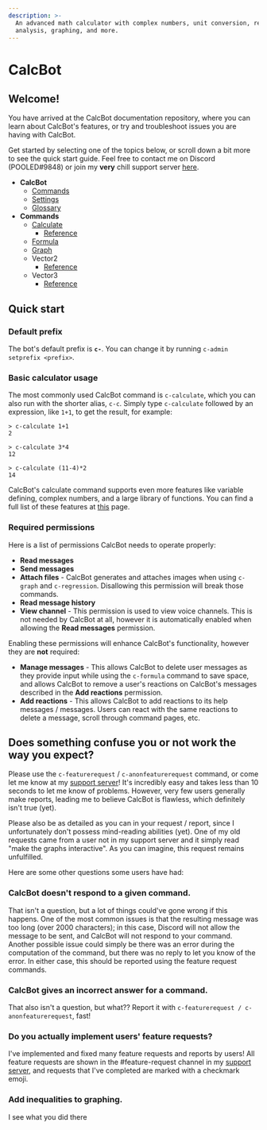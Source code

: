 ```yaml
---
description: >-
  An advanced math calculator with complex numbers, unit conversion, regression
  analysis, graphing, and more.
---
```


# CalcBot

## Welcome!

You have arrived at the CalcBot documentation repository, where you can learn about CalcBot's features, or try and troubleshoot issues you are having with CalcBot.

Get started by selecting one of the topics below, or scroll down a bit more to see the quick start guide. Feel free to contact me on Discord \(POOLED\#9848\) or join my **very** chill support server [here](https://discord.com/invite/3m7dK92).

* **CalcBot**
  * [Commands](reference/commands.md)
  * [Settings](settings.md)
  * [Glossary](reference/glossary.md)
* **Commands**
  * [Calculate](commands/calculate.md)
    * [Reference](reference/calculate.md)
  * [Formula](commands/formula.md)
  * [Graph](commands/graph.md)
  * Vector2
    * [Reference](reference/vector2.md)
  * Vector3
    * [Reference](reference/vector3.md)

## Quick start

### Default prefix

The bot's default prefix is **`c-`**. You can change it by running `c-admin setprefix <prefix>`.

### Basic calculator usage

The most commonly used CalcBot command is `c-calculate`, which you can also run with the shorter alias, `c-c`. Simply type `c-calculate` followed by an expression, like `1+1`, to get the result, for example:

```text
> c-calculate 1+1
2

> c-calculate 3*4
12

> c-calculate (11-4)*2
14
```

CalcBot's calculate command supports even more features like variable defining, complex numbers, and a large library of functions. You can find a full list of these features at [this](commands/calculate.md) page.

### Required permissions

Here is a list of permissions CalcBot needs to operate properly:

* **Read messages**
* **Send messages**
* **Attach files** - CalcBot generates and attaches images when using `c-graph` and `c-regression`. Disallowing this permission will break those commands.
* **Read message history**
* **View channel** - This permission is used to view voice channels. This is not needed by CalcBot at all, however it is automatically enabled when allowing the **Read messages** permission.

Enabling these permissions will enhance CalcBot's functionality, however they are **not** required:

* **Manage messages** - This allows CalcBot to delete user messages as they provide input while using the `c-formula` command to save space, and allows CalcBot to remove a user's reactions on CalcBot's messages described in the **Add reactions** permission.
* **Add reactions** - This allows CalcBot to add reactions to its help messages / messages. Users can react with the same reactions to delete a message, scroll through command pages, etc.

## Does something confuse you or not work the way you expect?

Please use the `c-featurerequest` / `c-anonfeaturerequest` command, or come let me know at my [support server](https://discord.com/invite/3m7dK92)! It's incredibly easy and takes less than 10 seconds to let me know of problems. However, very few users generally make reports, leading me to believe CalcBot is flawless, which definitely isn't true \(yet\).

Please also be as detailed as you can in your request / report, since I unfortunately don't possess mind-reading abilities \(yet\). One of my old requests came from a user not in my support server and it simply read "make the graphs interactive". As you can imagine, this request remains unfulfilled.

Here are some other questions some users have had:

### CalcBot doesn't respond to a given command.

That isn't a question, but a lot of things could've gone wrong if this happens. One of the most common issues is that the resulting message was too long \(over 2000 characters\); in this case, Discord will not allow the message to be sent, and CalcBot will not respond to your command. Another possible issue could simply be there was an error during the computation of the command, but there was no reply to let you know of the error. In either case, this should be reported using the feature request commands.

### CalcBot gives an incorrect answer for a command.

That also isn't a question, but what?? Report it with `c-featurerequest / c-anonfeaturerequest`, fast!

### Do you actually implement users' feature requests?

I've implemented and fixed many feature requests and reports by users! All feature requests are shown in the \#feature-request channel in my [support server](https://discord.com/invite/3m7dK92), and requests that I've completed are marked with a checkmark emoji.

### Add inequalities to graphing.

I see what you did there

